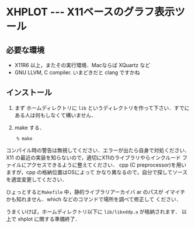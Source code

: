 # XHPLOT --- X11ベースのグラフ表示ツール

## 必要な環境
* X11R6 以上，またその実行環境．Macならば XQuartz など
* GNU LLVM, C compiler. いまどきだと clang ですかね

## インストール
1. まず ホームディレクトリに `lib` というディレクトリを作って下さい．すでに
ある人は何もしなくて構いません．

2. make する．

```
	% make
```

コンパイル時の警告は無視してください．エラーが出たら自身で対処ください．
X11 の最近の実装を知らないので，適切にX11のライブラリやらインクルード
ファイルにアクセスできるように整えてください．
cpp (C preprocessor)を用いますが，cpp の格納位置はOSによって
かなり異なるので，自分で探してソースを適宜変更してください．


ひょっとすると`Makefile` 中，静的ライブラリアーカイバ ar のパスが
イマイチかも知れません．which などのコマンドで場所を調べて修正して
ください．

うまくいけば，ホームディレクトリ以下に `lib/libxddp.a` が格納されます．
以上で xhplot に関する準備終了．
